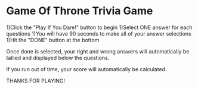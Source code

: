 

# Game Of Throne Trivia Game

1)Click the "Play If You Dare!" button to begin
1)Select ONE answer for each questions
1)You will have 90 seconds to make all of your answer selections
1)Hit the "DONE" button at the bottom


Once done is selected, your right and wrong answers will automatically be tallied and displayed below the questions.

If you run out of time, your score will automatically be calculated.

THANKS FOR PLAYING!

